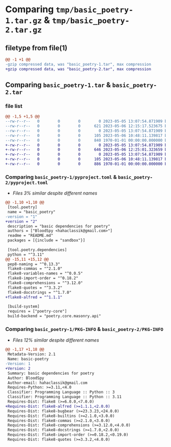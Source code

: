 # Comparing `tmp/basic_poetry-1.tar.gz` & `tmp/basic_poetry-2.tar.gz`

## filetype from file(1)

```diff
@@ -1 +1 @@
-gzip compressed data, was "basic_poetry-1.tar", max compression
+gzip compressed data, was "basic_poetry-2.tar", max compression
```

## Comparing `basic_poetry-1.tar` & `basic_poetry-2.tar`

### file list

```diff
@@ -1,5 +1,5 @@
--rw-r--r--   0        0        0        0 2023-05-05 13:07:54.871909 basic_poetry-1/README.md
--rw-r--r--   0        0        0      621 2023-05-06 12:15:17.523675 basic_poetry-1/pyproject.toml
--rw-r--r--   0        0        0        0 2023-05-05 13:07:54.871909 basic_poetry-1/sandbox/__init__.py
--rw-r--r--   0        0        0      105 2023-05-06 10:48:11.139817 basic_poetry-1/sandbox/sandbox.py
--rw-r--r--   0        0        0      840 1970-01-01 00:00:00.000000 basic_poetry-1/PKG-INFO
+-rw-r--r--   0        0        0        0 2023-05-05 13:07:54.871909 basic_poetry-2/README.md
+-rw-r--r--   0        0        0      646 2023-05-06 12:25:01.323659 basic_poetry-2/pyproject.toml
+-rw-r--r--   0        0        0        0 2023-05-05 13:07:54.871909 basic_poetry-2/sandbox/__init__.py
+-rw-r--r--   0        0        0      105 2023-05-06 10:48:11.139817 basic_poetry-2/sandbox/sandbox.py
+-rw-r--r--   0        0        0      886 1970-01-01 00:00:00.000000 basic_poetry-2/PKG-INFO
```

### Comparing `basic_poetry-1/pyproject.toml` & `basic_poetry-2/pyproject.toml`

 * *Files 3% similar despite different names*

```diff
@@ -1,10 +1,10 @@
 [tool.poetry]
 name = "basic_poetry"
-version = "1"
+version = "2"
 description = "basic dependencies for poetry"
 authors = ["BloodSpy <hahaclassik@gmail.com>"]
 readme = "README.md"
 packages = [{include = "sandbox"}]
 
 [tool.poetry.dependencies]
 python = "^3.11"
@@ -15,11 +15,12 @@
 pep8-naming = "^0.13.3"
 flake8-commas = "^2.1.0"
 flake8-variables-names = "^0.0.5"
 flake8-import-order = "^0.18.2"
 flake8-comprehensions = "^3.12.0"
 flake8-quotes = "^3.3.2"
 flake8-docstrings = "^1.7.0"
+flake8-alfred = "^1.1.1"
 
 [build-system]
 requires = ["poetry-core"]
 build-backend = "poetry.core.masonry.api"
```

### Comparing `basic_poetry-1/PKG-INFO` & `basic_poetry-2/PKG-INFO`

 * *Files 12% similar despite different names*

```diff
@@ -1,17 +1,18 @@
 Metadata-Version: 2.1
 Name: basic-poetry
-Version: 1
+Version: 2
 Summary: basic dependencies for poetry
 Author: BloodSpy
 Author-email: hahaclassik@gmail.com
 Requires-Python: >=3.11,<4.0
 Classifier: Programming Language :: Python :: 3
 Classifier: Programming Language :: Python :: 3.11
 Requires-Dist: flake8 (>=6.0.0,<7.0.0)
+Requires-Dist: flake8-alfred (>=1.1.1,<2.0.0)
 Requires-Dist: flake8-bugbear (>=23.3.23,<24.0.0)
 Requires-Dist: flake8-builtins (>=2.1.0,<3.0.0)
 Requires-Dist: flake8-commas (>=2.1.0,<3.0.0)
 Requires-Dist: flake8-comprehensions (>=3.12.0,<4.0.0)
 Requires-Dist: flake8-docstrings (>=1.7.0,<2.0.0)
 Requires-Dist: flake8-import-order (>=0.18.2,<0.19.0)
 Requires-Dist: flake8-quotes (>=3.3.2,<4.0.0)
```

